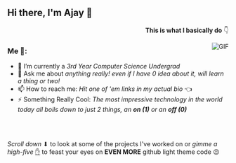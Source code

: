 ## Hi there, I'm Ajay 👋 

<p align="right"><strong>This is what I basically do</strong> 👇</p>
<img align="right" alt="GIF" src="https://media.tenor.com/images/d1d7f6ef9cf24497a9d61b0a83a0f50e/tenor.gif" />

### Me 🤘: 

- 💾 I’m currently a _3rd Year Computer Science Undergrad_
- 💬 Ask me about _anything really! even if I have 0 idea about it, will learn a thing or two!_
- 📫 How to reach me: _Hit one of 'em links in my actual bio_ 👈
- ⚡ Something Really Cool: _The most impressive technology in the world today all boils down to just 2 things, an **on (1)** or an **off (0)**_

<br />
<br />

_Scroll down_ ⬇ to look at some of the projects I've worked on or _gimme a high-five_ [✋](https://github.com/ajaymittur28?tab=repositories) to feast your eyes on **EVEN MORE** github light theme code 😉

<!--
**ajaymittur28/ajaymittur28** is a ✨ _special_ ✨ repository because its `README.md` (this file) appears on your GitHub profile.

Here are some ideas to get you started:

- 🔭 I’m currently working on ...
- 🌱 I’m currently learning ...
- 👯 I’m looking to collaborate on ...
- 🤔 I’m looking for help with ...
- 💬 Ask me about ...
- 📫 How to reach me: ...
- 😄 Pronouns: ...
- ⚡ Fun fact: ...
-->
